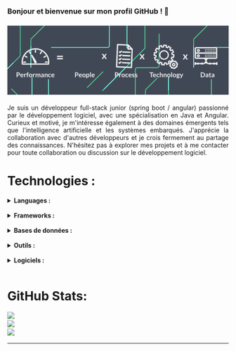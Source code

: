 ### Bonjour et bienvenue sur mon profil GitHub ! 👋
### ![Ismael](banner.gif) 

<div style="text-align: justify;">

Je suis un développeur full-stack junior (spring boot / angular) passionné par le développement logiciel, avec une spécialisation en Java et Angular. Curieux et motivé, je m'intéresse également à des domaines émergents tels que l'intelligence artificielle et les systèmes embarqués. J'apprécie la collaboration avec d'autres développeurs et je crois fermement au partage des connaissances. N'hésitez pas à explorer mes projets et à me contacter pour toute collaboration ou discussion sur le développement logiciel.

</div>

# Technologies :
<details>
 <summary><strong>Languages :</strong></summary> <br>
 
 [![My Skills](https://skillicons.dev/icons?i=html,css,js,ts,nodejs,php,c,cpp,cs,py,java,dart&theme=light)](https://skillicons.dev)
</details>
<br />


<details>
 <summary><strong>Frameworks :</strong></summary> <br>
 
 [![My Skills](https://skillicons.dev/icons?i=laravel,angular,spring,flutter,flask,dotnet,selenium&theme=light)](https://skillicons.dev)
</details>
<br />


<details>
 <summary><strong>Bases de données  :</strong></summary> <br>
 
 [![My Skills](https://skillicons.dev/icons?i=mysql,postgres,sqlite&theme=light)](https://skillicons.dev)
</details>
<br />



<details>
 <summary><strong>Outils :</strong></summary> <br>
 
 [![My Skills](https://skillicons.dev/icons?i=jenkins,postman,figma,docker,aws,git,stackoverflow,github,bitbucket&theme=light)](https://skillicons.dev)
</details>
<br />


<details>
 <summary><strong>Logiciels :</strong></summary> <br>
 
 [![My Skills](https://skillicons.dev/icons?i=vscode,visualstudio,idea,pycharm,ps&theme=light)](https://skillicons.dev)
</details>
<br />



# GitHub Stats:
![](https://github-readme-stats.vercel.app/api/top-langs/?username=IsmaelSacko-py&locale=fr&layout=compact)<br/>
![](https://github-readme-stats.vercel.app/api?username=IsmaelSacko-py&show_icons=true&locale=fr&theme=default)<br/>
![](https://github-readme-streak-stats.herokuapp.com/?user=IsmaelSacko-py&theme=vue&hide_border=true)

---

<!-- Proudly created with GPRM ( https://gprm.itsvg.in ) -->
